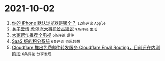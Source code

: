 # 2021-10-02

1. [你的 iPhone 默认浏览器是哪个？](https://www.v2ex.com/t/805634) `12条评论` `Apple`
1. [关于爱情,希望老大哥们给点建议](https://www.v2ex.com/t/805630) `8条评论` `生活`
1. [大家帮忙推荐个电视](https://www.v2ex.com/t/805635) `6条评论` `硬件`
1. [SaaS 版的积分系统](https://www.v2ex.com/t/805633) `6条评论` `奇思妙想`
1. [Cloudflare 推出免费邮件转发服务 Cloudflare Email Routing，目前还在内测阶段](https://www.v2ex.com/t/805632) `6条评论` `分享发现`
